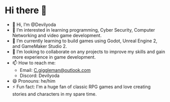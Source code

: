 # Hi there 👋

- 👋 Hi, I’m @Devilyoda
- 👀 I’m interested in learning programming, Cyber Security, Computer Networking and video game development.
- 🌱 I’m currently learning to build games using Godot, Unreal Engine 2, and GameMaker Studio 2.
- 💞️ I’m looking to collaborate on any projects to improve my skills and gain more experience in game development.
- 📫 How to reach me:
  - Email: [C.giggleman@outlook.com](mailto:C.giggleman@outlook.com)
  - Discord: Devilyoda
- 😄 Pronouns: he/him
- ⚡ Fun fact: I'm a huge fan of classic RPG games and love creating stories and characters in my spare time.

<!---
Devilyoda/Devilyoda is a ✨ special ✨ repository because its `README.md` (this file) appears on your GitHub profile.
You can click the Preview link to take a look at your changes.
--->
